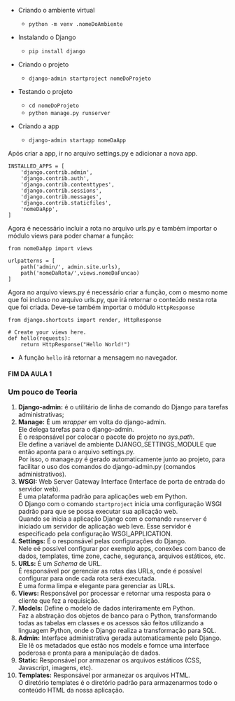 - Criando o ambiente virtual

   *    `python -m venv .nomeDoAmbiente`

- Instalando o Django
    * `pip install django`

- Criando o projeto
    * `django-admin startproject nomeDoProjeto`

- Testando o projeto

    *  `cd nomeDoProjeto`
    *  `python manage.py runserver`

- Criando a app
    * `django-admin startapp nomeDaApp`

Após criar a app, ir no arquivo settings.py e adicionar a nova app.
``` 
INSTALLED_APPS = [
    'django.contrib.admin',
    'django.contrib.auth',
    'django.contrib.contenttypes',
    'django.contrib.sessions',
    'django.contrib.messages',
    'django.contrib.staticfiles',
    'nomeDaApp',
]
``` 

Agora é necessário incluir a rota no arquivo urls.py e também importar o módulo views para poder chamar a função:
```
from nomeDaApp import views

urlpatterns = [
    path('admin/', admin.site.urls),
    path('nomeDaRota/',views.nomeDaFuncao)
]
```

Agora no arquivo views.py é necessário criar a função, com o mesmo nome que foi incluso no arquivo urls.py, que irá retornar o conteúdo nesta rota que foi criada.
Deve-se também importar o módulo `HttpResponse`
```
from django.shortcuts import render, HttpResponse

# Create your views here.
def hello(requests):
    return HttpResponse("Hello World!")
```
- A função `hello` irá retornar a mensagem no navegador.

#### FIM DA AULA 1 ####

### Um pouco de Teoria
1. **Django-admin:** é o utilitário de linha de comando do Django para tarefas administrativas;
1. **Manage:** É um *wrapper* em volta do django-admin.    
Ele delega tarefas para o django-admin.    
É o responsável por colocar o pacote do projeto no *sys.path*.    
Ele define a variável de ambiente DJANGO_SETTINGS_MODULE que então aponta para o arquivo settings.py.    
Por isso, o manage.py é gerado automaticamente junto ao projeto, para facilitar o uso dos comandos do django-admin.py (comandos administrativos).
1. **WSGI:** Web Server Gateway Interface (Interface de porta de entrada do servidor web).    
É uma plataforma padrão para aplicações web em Python.    
O Django com o comando `startproject` inicia uma configuração WSGI padrão para que se possa executar sua aplicação web.    
Quando se inicia a aplicação Django com o comando `runserver` é iniciado um servidor de aplicação web leve. Esse servidor é especificado pela configuração WSGI_APPLICATION.    
1. **Settings:** É o responsável pelas configurações do Django.    
Nele eé possível configurar por exemplo apps, conexões com banco de dados, templates, time zone, cache, segurança, arquivos estáticos, etc.    
1. **URLs:** É um *Schema* de URL.   
É responsável por gerenciar as rotas das URLs, onde é possível configurar para onde cada rota será executada.    
É uma forma limpa e elegante para gerenciar as URLs.
1. **Views:** Responsável por processar e retornar uma resposta para o cliente que fez a requisição.
1. **Models:** Define o modelo de dados interiramente em Python.    
Faz a abstração dos objetos de banco para o Python, transformando todas as tabelas em classes e os acessos são feitos utilizando a linguagem Python, onde o Django realiza a transformação para SQL.
1. **Admin:** Interface administrativa gerada automaticamente pelo Django.    
Ele lê os metadados que estão nos models e fornce uma interface poderosa e pronta para a manipulação de dados.
1. **Static:** Responsável por armazenar os arquivos estáticos (CSS, Javascript, imagens, etc).
1. **Templates:** Responsável por armanezar os arquivos HTML.    
O diretório templates é o diretório padrão para armazenarmos todo o conteúdo HTML da nossa aplicação.
